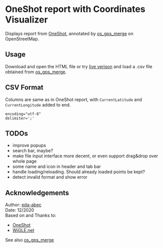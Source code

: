 # OneShot report with Coordinates Visualizer

Displays report from [OneShot](https://github.com/drygdryg/OneShot), annotated by [os_gps_merge](https://github.com/eda-abec/OneShot-GPS-Merge) on OpenStreetMap.

## Usage
Download and open the HTML file or try [live verison](https://eda-abec.github.io/OneShot-GPS-Visualizer/visualizer.html) and load a .csv file obtained from [os_gps_merge](https://github.com/eda-abec/OneShot-GPS-Merge).

## CSV Format
Columns are same as in OneShot report, with `CurrentLatitude` and `CurrentLongitude` added to end.
```
encoding="utf-8"
delimiter=';'
```

## TODOs
- improve popups
- search bar, maybe?
- make file input interface more decent, or even support drag&drop over whole page
- some name and icon in header and tab bar
- handle loading/reloading. Should already loaded points be kept?
- detect invalid format and show error

## Acknowledgements

Author: [eda-abec](https://github.com/eda-abec)\
Date: 12/2020\
Based on and Thanks to:
- [OneShot](https://github.com/drygdryg/OneShot)
- [WiGLE.net](https://github.com/wiglenet)

See also [os_gps_merge](https://github.com/eda-abec/OneShot-GPS-Merge)
